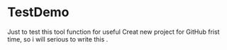 # TestDemo
Just to test this tool function for useful
Creat new project for GitHub frist time, so i will serious to write this .
